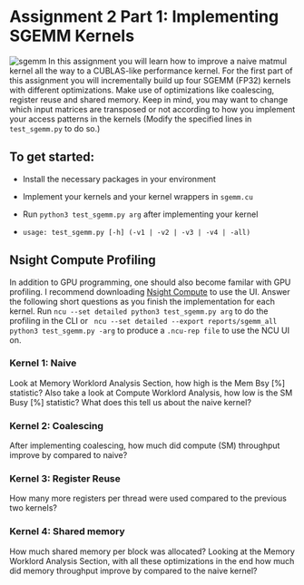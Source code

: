 # Assignment 2 Part 1: Implementing SGEMM Kernels
![sgemm](https://github.com/user-attachments/assets/0239731a-c182-4e22-bb7c-cdc3f5ccadb2)
In this assignment you will learn how to improve a naive matmul kernel all the way to a CUBLAS-like performance kernel. For the first part of this assignment you will incrementally build up four SGEMM (FP32) kernels with different optimizations. Make use of optimizations like coalescing, register reuse and shared memory. Keep in mind, you may want to change which input matrices are transposed or not according to how you implement your access patterns in the kernels (Modify the specified lines in `test_sgemm.py` to do so.)


## To get started:
- Install the necessary packages in your environment

- Implement your kernels and your kernel wrappers in `sgemm.cu`

- Run `python3 test_sgemm.py arg` after implementing your kernel

- `usage: test_sgemm.py [-h] (-v1 | -v2 | -v3 | -v4 | -all)`



## Nsight Compute Profiling
In addition to GPU programming, one should also become familar with GPU profiling. I recommend downloading [Nsight Compute](https://developer.nvidia.com/nsight-compute) to use the UI. Answer the following short questions as you finish the implementation for each kernel. Run `ncu --set detailed python3 test_sgemm.py arg` to do the profiling in the CLI or ` ncu --set detailed --export reports/sgemm_all python3 test_sgemm.py -arg` to produce a `.ncu-rep file` to use the NCU UI on.

### Kernel 1: Naive
Look at Memory Worklord Analysis Section, how high is the Mem Bsy [%] statistic? Also take a look at Compute Worklord Analysis, how low is the SM Busy [%] statistic? What does this tell us about the naive kernel?

### Kernel 2: Coalescing
After implementing coalescing, how much did compute (SM) throughput improve by compared to naive?

### Kernel 3: Register Reuse
How many more registers per thread were used compared to the previous two kernels?

### Kernel 4: Shared memory
How much shared memory per block was allocated? Looking at the Memory Worklord Analysis Section, with all these optimizations in the end how much did memory throughput improve by compared to the naive kernel?
